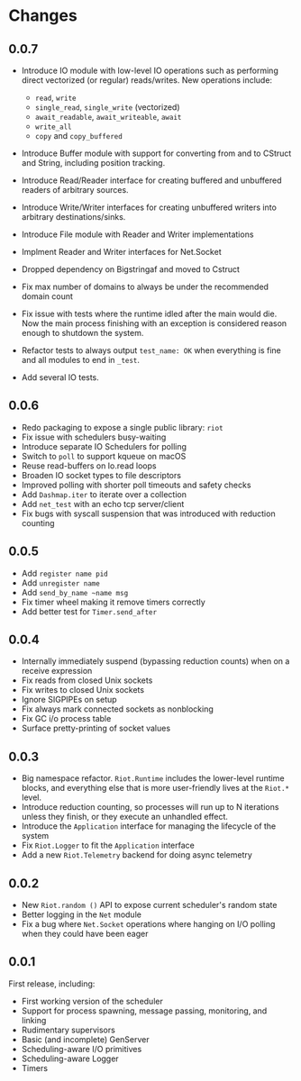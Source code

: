 # Changes

## 0.0.7

* Introduce IO module with low-level IO operations such as performing direct
  vectorized (or regular) reads/writes. New operations include:
  * `read`, `write`
  * `single_read`, `single_write` (vectorized)
  * `await_readable`, `await_writeable`, `await`
  * `write_all`
  * `copy` and `copy_buffered`

* Introduce Buffer module with support for converting from and to CStruct and
  String, including position tracking.

* Introduce Read/Reader interface for creating buffered and unbuffered readers
  of arbitrary sources.

* Introduce Write/Writer interfaces for creating unbuffered writers into
  arbitrary destinations/sinks.

* Introduce File module with Reader and Writer implementations

* Implment Reader and Writer interfaces for Net.Socket

* Dropped dependency on Bigstringaf and moved to Cstruct

* Fix max number of domains to always be under the recommended domain count

* Fix issue with tests where the runtime idled after the main would die. Now
  the main process finishing with an exception is considered reason enough to
  shutdown the system.

* Refactor tests to always output `test_name: OK` when everything is fine and
  all modules to end in `_test`.

* Add several IO tests.


## 0.0.6

* Redo packaging to expose a single public library: `riot`
* Fix issue with schedulers busy-waiting
* Introduce separate IO Schedulers for polling
* Switch to `poll` to support kqueue on macOS
* Reuse read-buffers on Io.read loops
* Broaden IO socket types to file descriptors
* Improved polling with shorter poll timeouts and safety checks
* Add `Dashmap.iter` to iterate over a collection
* Add `net_test` with an echo tcp server/client
* Fix bugs with syscall suspension that was introduced with reduction counting


## 0.0.5

* Add `register name pid`
* Add `unregister name`
* Add `send_by_name ~name msg`
* Fix timer wheel making it remove timers correctly
* Add better test for `Timer.send_after`

## 0.0.4

* Internally immediately suspend (bypassing reduction counts) when on a receive expression
* Fix reads from closed Unix sockets
* Fix writes to closed Unix sockets
* Ignore SIGPIPEs on setup
* Fix always mark connected sockets as nonblocking 
* Fix GC i/o process table
* Surface pretty-printing of socket values 

## 0.0.3

* Big namespace refactor. `Riot.Runtime` includes the lower-level runtime
  blocks, and everything else that is more user-friendly lives at the `Riot.*`
level.
* Introduce reduction counting, so processes will run up to N iterations unless
  they finish, or they execute an unhandled effect.
* Introduce the `Application` interface for managing the lifecycle of the system
* Fix `Riot.Logger` to fit the `Application` interface
* Add a new `Riot.Telemetry` backend for doing async telemetry

## 0.0.2

* New `Riot.random ()` API to expose current scheduler's random state
* Better logging in the `Net` module
* Fix a bug where `Net.Socket` operations where hanging on I/O polling when they could have been eager

## 0.0.1

First release, including:

* First working version of the scheduler
* Support for process spawning, message passing, monitoring, and linking
* Rudimentary supervisors
* Basic (and incomplete) GenServer
* Scheduling-aware I/O primitives
* Scheduling-aware Logger
* Timers

